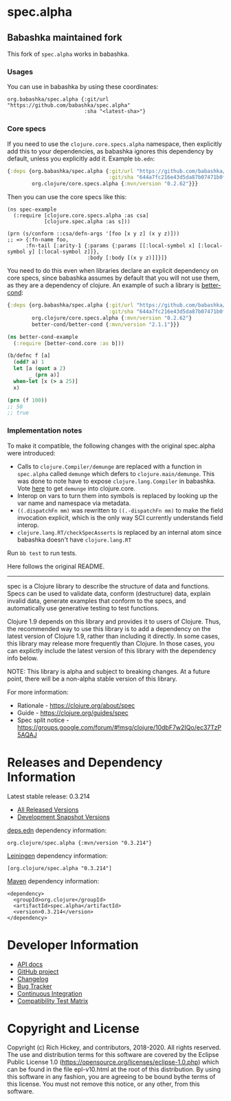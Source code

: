 spec.alpha
========================================

## Babashka maintained fork

This fork of `spec.alpha` works in babashka.

### Usages

You can use in babashka by using these coordinates:

```
org.babashka/spec.alpha {:git/url "https://github.com/babashka/spec.alpha"
                         :sha "<latest-sha>"}
```

### Core specs

If you need to use the `clojure.core.specs.alpha` namespace, then explicitly add
this to your dependencies, as babashka ignores this dependency by default,
unless you explicitly add it. Example `bb.edn`:


``` clojure
{:deps {org.babashka/spec.alpha {:git/url "https://github.com/babashka/spec.alpha"
                                 :git/sha "644a7fc216e43d5da87b07471b0f87d874107d1a"}
        org.clojure/core.specs.alpha {:mvn/version "0.2.62"}}}
```

Then you can use the core specs like this:

```
(ns spec-example
  (:require [clojure.core.specs.alpha :as csa]
            [clojure.spec.alpha :as s]))

(prn (s/conform ::csa/defn-args '[foo [x y z] (x y z)]))
;; => {:fn-name foo,
      :fn-tail [:arity-1 {:params {:params [[:local-symbol x] [:local-symbol y] [:local-symbol z]]},
                          :body [:body [(x y z)]]}]}
```

You need to do this even when libraries declare an explicit dependency on core
specs, since babashka assumes by default that you will not use them, as they are
a dependency of clojure. An example of such a library is
[better-cond](https://github.com/Engelberg/better-cond):

``` clojure
{:deps {org.babashka/spec.alpha {:git/url "https://github.com/babashka/spec.alpha"
                                 :git/sha "644a7fc216e43d5da87b07471b0f87d874107d1a"}
        org.clojure/core.specs.alpha {:mvn/version "0.2.62"}
        better-cond/better-cond {:mvn/version "2.1.1"}}}
```

``` clojure
(ns better-cond-example
  (:require [better-cond.core :as b]))

(b/defnc f [a]
  (odd? a) 1
  let [a (quot a 2)
       _ (prn a)]
  when-let [x (> a 25)]
  x)

(prn (f 100))
;; 50
;; true
```

### Implementation notes

To make it compatible, the following changes with the original spec.alpha were
introduced:

- Calls to `clojure.Compiler/demunge` are replaced with a function in
  `spec.alpha` called `demunge` which defers to `clojure.main/demunge`. This was
  done to note have to expose `clojure.lang.Compiler` in babashka. Vote
  [here](https://ask.clojure.org/index.php/11371/consider-adding-demunge-into-clojure-core)
  to get `demunge` into clojure.core.
- Interop on vars to turn them into symbols is replaced by
  looking up the var name and namespace via metadata.
- `((.dispatchFn mm)` was rewritten to `((.-dispatchFn mm)` to make the field
  invocation explicit, which is the only way SCI currently understands field
  interop.
- `clojure.lang.RT/checkSpecAsserts` is replaced by an internal atom since babashka doesn't have `clojure.lang.RT`


Run `bb test` to run tests.

Here follows the original README.

<hr>

spec is a Clojure library to describe the structure of data and functions. Specs can be used to validate data, conform (destructure) data, explain invalid data, generate examples that conform to the specs, and automatically use generative testing to test functions.

Clojure 1.9 depends on this library and provides it to users of Clojure. Thus, the recommended way to use this library is to add a dependency on the latest version of Clojure 1.9, rather than including it directly. In some cases, this library may release more frequently than Clojure. In those cases, you can explictly include the latest version of this library with the dependency info below.

NOTE: This library is alpha and subject to breaking changes. At a future point, there will be a non-alpha stable version of this library.

For more information:

* Rationale - https://clojure.org/about/spec
* Guide - https://clojure.org/guides/spec
* Spec split notice - https://groups.google.com/forum/#!msg/clojure/10dbF7w2IQo/ec37TzP5AQAJ

Releases and Dependency Information
========================================

Latest stable release: 0.3.214

* [All Released Versions](https://search.maven.org/#search%7Cgav%7C1%7Cg%3A%22org.clojure%22%20AND%20a%3A%22spec.alpha%22)
* [Development Snapshot Versions](https://oss.sonatype.org/index.html#nexus-search;gav~org.clojure~spec.alpha~~~)

[deps.edn](https://clojure.org/guides/deps_and_cli) dependency information:

    org.clojure/spec.alpha {:mvn/version "0.3.214"}

[Leiningen](https://github.com/technomancy/leiningen) dependency information:

    [org.clojure/spec.alpha "0.3.214"]

[Maven](https://maven.apache.org/) dependency information:

    <dependency>
      <groupId>org.clojure</groupId>
      <artifactId>spec.alpha</artifactId>
      <version>0.3.214</version>
    </dependency>

Developer Information
========================================

* [API docs](https://clojure.github.io/spec.alpha/)
* [GitHub project](https://github.com/clojure/spec.alpha)
* [Changelog](https://github.com/clojure/spec.alpha/blob/master/CHANGES.md)
* [Bug Tracker](https://clojure.atlassian.net/browse/CLJ)
* [Continuous Integration](https://build.clojure.org/job/spec.alpha/)
* [Compatibility Test Matrix](https://build.clojure.org/job/spec.alpha-test-matrix/)

Copyright and License
========================================

Copyright (c) Rich Hickey, and contributors, 2018-2020. All rights reserved.  The use and distribution terms for this software are covered by the Eclipse Public License 1.0 (https://opensource.org/licenses/eclipse-1.0.php) which can be found in the file epl-v10.html at the root of this distribution. By using this software in any fashion, you are agreeing to be bound bythe terms of this license.  You must not remove this notice, or any other, from this software.
